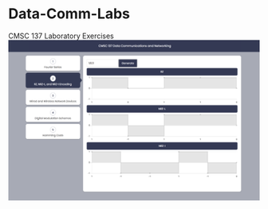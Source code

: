 # Data-Comm-Labs
CMSC 137 Laboratory Exercises
![Screenshot](https://github.com/tolapura/Data-Comm-Labs/blob/master/Screen%20Shot%202018-11-09%20at%205.39.18%20PM.png?raw=true)
